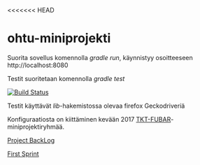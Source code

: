 <<<<<<< HEAD
# ohtu-miniprojekti

Suorita sovellus komennolla _gradle run_, käynnistyy osoitteeseen http://localhost:8080

Testit suoritetaan komennolla _gradle test_

[![Build Status](https://travis-ci.org/mluukkai/spring-cucumber.svg?branch=master)](https://travis-ci.org/mluukkai/spring-cucumber)

Testit käyttävät _lib_-hakemistossa olevaa firefox Geckodriveriä

Konfiguraatiosta on kiittäminen kevään 2017 [TKT-FUBAR](https://github.com/TKT-FUBAR/Ohtu-miniprojekti)-miniprojektiryhmää.

[Project BackLog](https://docs.google.com/spreadsheets/d/1buq7sBb_nRdBZMHKWHFA3ipxtxQ8gRC5szWM1WUgi8A/edit?usp=sharing)

[First Sprint](https://docs.google.com/spreadsheets/d/1ImM3rdsm4RPNh8BDvbMcLxRbnVOARmnco10cEbbXApI/edit?usp=sharing)

